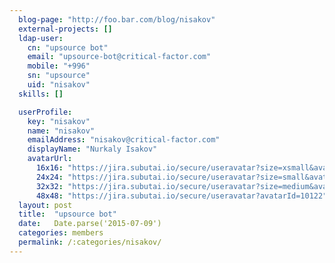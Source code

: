 ```yaml
---
  blog-page: "http://foo.bar.com/blog/nisakov"
  external-projects: []
  ldap-user: 
    cn: "upsource bot"
    email: "upsource-bot@critical-factor.com"
    mobile: "+996"
    sn: "upsource"
    uid: "nisakov"
  skills: []

  userProfile: 
    key: "nisakov"
    name: "nisakov"
    emailAddress: "nisakov@critical-factor.com"
    displayName: "Nurkaly Isakov"
    avatarUrl: 
      16x16: "https://jira.subutai.io/secure/useravatar?size=xsmall&avatarId=10122"
      24x24: "https://jira.subutai.io/secure/useravatar?size=small&avatarId=10122"
      32x32: "https://jira.subutai.io/secure/useravatar?size=medium&avatarId=10122"
      48x48: "https://jira.subutai.io/secure/useravatar?avatarId=10122"
  layout: post
  title:  "upsource bot"
  date:   Date.parse('2015-07-09')
  categories: members
  permalink: /:categories/nisakov/
---
```

